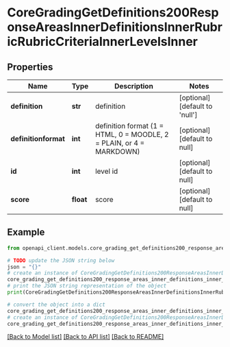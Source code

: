 # CoreGradingGetDefinitions200ResponseAreasInnerDefinitionsInnerRubricRubricCriteriaInnerLevelsInner


## Properties

Name | Type | Description | Notes
------------ | ------------- | ------------- | -------------
**definition** | **str** | definition | [optional] [default to 'null']
**definitionformat** | **int** | definition format (1 &#x3D; HTML, 0 &#x3D; MOODLE, 2 &#x3D; PLAIN, or 4 &#x3D; MARKDOWN) | [optional] [default to null]
**id** | **int** | level id | [optional] [default to null]
**score** | **float** | score | [optional] [default to null]

## Example

```python
from openapi_client.models.core_grading_get_definitions200_response_areas_inner_definitions_inner_rubric_rubric_criteria_inner_levels_inner import CoreGradingGetDefinitions200ResponseAreasInnerDefinitionsInnerRubricRubricCriteriaInnerLevelsInner

# TODO update the JSON string below
json = "{}"
# create an instance of CoreGradingGetDefinitions200ResponseAreasInnerDefinitionsInnerRubricRubricCriteriaInnerLevelsInner from a JSON string
core_grading_get_definitions200_response_areas_inner_definitions_inner_rubric_rubric_criteria_inner_levels_inner_instance = CoreGradingGetDefinitions200ResponseAreasInnerDefinitionsInnerRubricRubricCriteriaInnerLevelsInner.from_json(json)
# print the JSON string representation of the object
print(CoreGradingGetDefinitions200ResponseAreasInnerDefinitionsInnerRubricRubricCriteriaInnerLevelsInner.to_json())

# convert the object into a dict
core_grading_get_definitions200_response_areas_inner_definitions_inner_rubric_rubric_criteria_inner_levels_inner_dict = core_grading_get_definitions200_response_areas_inner_definitions_inner_rubric_rubric_criteria_inner_levels_inner_instance.to_dict()
# create an instance of CoreGradingGetDefinitions200ResponseAreasInnerDefinitionsInnerRubricRubricCriteriaInnerLevelsInner from a dict
core_grading_get_definitions200_response_areas_inner_definitions_inner_rubric_rubric_criteria_inner_levels_inner_from_dict = CoreGradingGetDefinitions200ResponseAreasInnerDefinitionsInnerRubricRubricCriteriaInnerLevelsInner.from_dict(core_grading_get_definitions200_response_areas_inner_definitions_inner_rubric_rubric_criteria_inner_levels_inner_dict)
```
[[Back to Model list]](../README.md#documentation-for-models) [[Back to API list]](../README.md#documentation-for-api-endpoints) [[Back to README]](../README.md)


